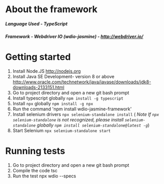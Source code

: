 # About the framework

##### *Language Used* - TypeScript

##### *Framework* - Webdriver IO  (wdio-jasmine) - http://webdriver.io/

# Getting started

1.  Install Node.JS
    http://nodejs.org
2.  Install Java SE Development- version 8 or above
    http://www.oracle.com/technetwork/java/javase/downloads/jdk8-downloads-2133151.html
3.	Go to project directory and open a new git bash prompt
4.	Install typescript globally `npm install -g typescript`
5.	Install `npx` globally `npm install -g npx`
6.  Run the command 'npm install wdio-jasmine-framework'
7.	Install selenium drivers `npx selenium-standalone install` ( *Note If `npx selenium-standalone` is not recognized, please install `selenium-standalone` globally `npm install selenium-standalone@latest -g`*)
8.	Start Selenium `npx selenium-standalone start`



# Running tests

1.	Go to project directory and open a new git bash prompt
2.	Compile the code
      tsc
3.	Run the test
      npx wdio --specs

